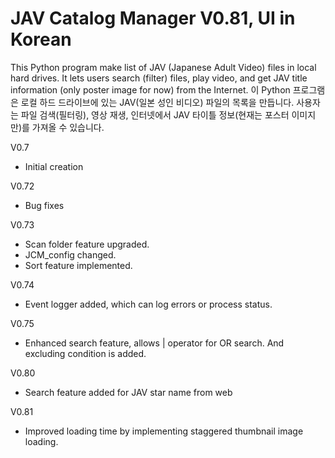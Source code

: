 # JAV Catalog Manager V0.81, UI in Korean
This Python program make list of JAV (Japanese Adult Video) files in local hard drives.
It lets users search (filter) files, play video,
and get JAV title information (only poster image for now) from the Internet.
이 Python 프로그램은 로컬 하드 드라이브에 있는 JAV(일본 성인 비디오) 파일의 목록을 만듭니다.
사용자는 파일 검색(필터링), 영상 재생, 인터넷에서 JAV 타이틀 정보(현재는 포스터 이미지만)를 가져올 수 있습니다.

V0.7
- Initial creation

V0.72
- Bug fixes

V0.73
- Scan folder feature upgraded.
- JCM_config changed.
- Sort feature implemented.

V0.74
- Event logger added, which can log errors or process status.

V0.75
- Enhanced search feature, allows | operator for OR search. And excluding condition is added.

V0.80
- Search feature added for JAV star name from web

V0.81
- Improved loading time by implementing staggered thumbnail image loading.
